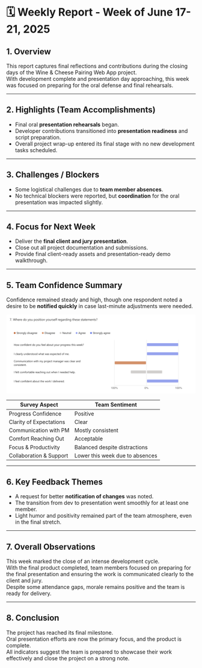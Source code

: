# 🗓️ Weekly Report - Week of June 17-21, 2025

## 1. Overview

This report captures final reflections and contributions during the closing days of the Wine & Cheese Pairing Web App project.  
With development complete and presentation day approaching, this week was focused on preparing for the oral defense and final rehearsals.

---

## 2. Highlights (Team Accomplishments)

- Final oral **presentation rehearsals** began.
- Developer contributions transitioned into **presentation readiness** and script preparation.
- Overall project wrap-up entered its final stage with no new development tasks scheduled.

---

## 3. Challenges / Blockers

- Some logistical challenges due to **team member absences**.
- No technical blockers were reported, but **coordination** for the oral presentation was impacted slightly.

---

## 4. Focus for Next Week

- Deliver the **final client and jury presentation**.
- Close out all project documentation and submissions.
- Provide final client-ready assets and presentation-ready demo walkthrough.

---

## 5. Team Confidence Summary

Confidence remained steady and high, though one respondent noted a desire to be **notified quickly** in case last-minute adjustments were needed.

![Team Confidence Survey Results](../../Assets/teamConfidenceSurveyResultsWeek9.png)

| Survey Aspect                  | Team Sentiment                  |
|-------------------------------|---------------------------------|
| Progress Confidence           | Positive                        |
| Clarity of Expectations       | Clear                           |
| Communication with PM         | Mostly consistent               |
| Comfort Reaching Out          | Acceptable                      |
| Focus & Productivity          | Balanced despite distractions   |
| Collaboration & Support       | Lower this week due to absences |

---

## 6. Key Feedback Themes

- A request for better **notification of changes** was noted.
- The transition from dev to presentation went smoothly for at least one member.
- Light humor and positivity remained part of the team atmosphere, even in the final stretch.

---

## 7. Overall Observations

This week marked the close of an intense development cycle.  
With the final product completed, team members focused on preparing for the final presentation and ensuring the work is communicated clearly to the client and jury.  
Despite some attendance gaps, morale remains positive and the team is ready for delivery.

---

## 8. Conclusion

The project has reached its final milestone.  
Oral presentation efforts are now the primary focus, and the product is complete.  
All indicators suggest the team is prepared to showcase their work effectively and close the project on a strong note.